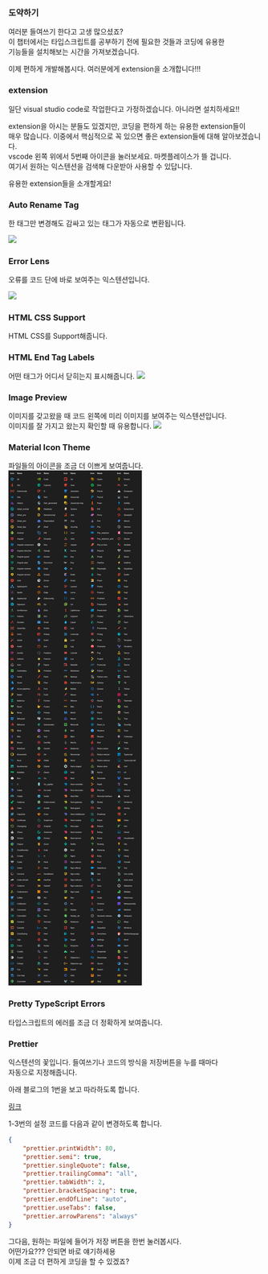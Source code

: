 ### 도약하기

여러분 들여쓰기 한다고 고생 많으셨죠?  
이 챕터에서는 타입스크립트를 공부하기 전에 필요한 것들과 코딩에 유용한  
기능들을 설치해보는 시간을 가져보겠습니다.

이제 편하게 개발해봅시다. 여러분에게 extension을 소개합니다!!!

### extension

일단 visual studio code로 작업한다고 가정하겠습니다. 아니라면 설치하세요!!

extension을 아시는 분들도 있겠지만, 코딩을 편하게 하는 유용한 extension들이  
매우 많습니다. 이중에서 핵심적으로 꼭 있으면 좋은 extension들에 대해 알아보겠습니다.  
vscode 왼쪽 위에서 5번째 아이콘을 눌러보세요. 마켓플레이스가 뜰 겁니다.  
여기서 원하는 익스텐션을 검색해 다운받아 사용할 수 있답니다.

유용한 extension들을 소개할게요!

### Auto Rename Tag

한 태그만 변경해도 감싸고 있는 태그가 자동으로 변환됩니다.

<img src="https://github.com/formulahendry/vscode-auto-rename-tag/raw/HEAD/images/usage.gif"/>

### Error Lens

오류를 코드 단에 바로 보여주는 익스텐션입니다.

<img src="https://raw.githubusercontent.com/usernamehw/vscode-error-lens/master/img/demo.png"/>

### HTML CSS Support

HTML CSS를 Support해줍니다.

### HTML End Tag Labels

어떤 태그가 어디서 닫히는지 표시해줍니다.
<img src="https://github.com/anteprimorac/vscode-html-end-tag-labels/raw/HEAD/images/screenshot-1.png"/>

### Image Preview

이미지를 갖고왔을 때 코드 왼쪽에 미리 이미지를 보여주는 익스텐션입니다.  
이미지를 잘 가지고 왔는지 확인할 때 유용합니다.
<img src="https://raw.githubusercontent.com/kisstkondoros/gutter-preview/master/images/sample.png"/>

### Material Icon Theme

파일들의 아이콘을 조금 더 이쁘게 보여줍니다.
<img src="https://raw.githubusercontent.com/PKief/vscode-material-icon-theme/main/images/fileIcons.png"/>

### Pretty TypeScript Errors

타입스크립트의 에러를 조금 더 정확하게 보여줍니다.

### Prettier

익스텐션의 꽃입니다. 들여쓰기나 코드의 방식을 저장버튼을 누를 때마다  
자동으로 지정해줍니다.

아래 블로그의 1번을 보고 따라하도록 합니다.

<a href="https://velog.io/@dum6894/%EA%B0%9C%EB%B0%9C%ED%99%98%EA%B2%BD-vscode-prettier-%EC%84%A4%EC%B9%98-%EB%B0%8F-%EC%82%AC%EC%9A%A9%EB%B2%95">링크</a>

1-3번의 설정 코드를 다음과 같이 변경하도록 합니다.

```json
{
	"prettier.printWidth": 80,
	"prettier.semi": true,
	"prettier.singleQuote": false,
	"prettier.trailingComma": "all",
	"prettier.tabWidth": 2,
	"prettier.bracketSpacing": true,
	"prettier.endOfLine": "auto",
	"prettier.useTabs": false,
	"prettier.arrowParens": "always"
}
```

그다음, 원하는 파일에 들어가 저장 버튼을 한번 눌러봅시다.  
어떤가요??? 안되면 바로 얘기하세용  
이제 조금 더 편하게 코딩을 할 수 있겠죠?
